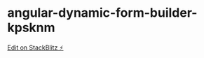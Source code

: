 # angular-dynamic-form-builder-kpsknm

[Edit on StackBlitz ⚡️](https://stackblitz.com/edit/angular-dynamic-form-builder-kpsknm)
